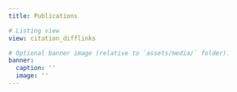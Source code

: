 ```yaml
---
title: Publications

# Listing view
view: citation_difflinks

# Optional banner image (relative to `assets/media/` folder).
banner:
  caption: ''
  image: ''
---
```

